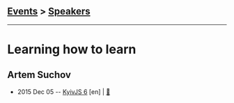## [Events](../README.md) > [Speakers](../speakers.md)
---

# Learning how to learn

## Artem Suchov
- 2015 Dec 05 -- [KyivJS 6](https://www.youtube.com/watch?v=ODAufmZ06TA) [en] | [:notebook:](http://artemsychov.com/kievjs2015/)  
